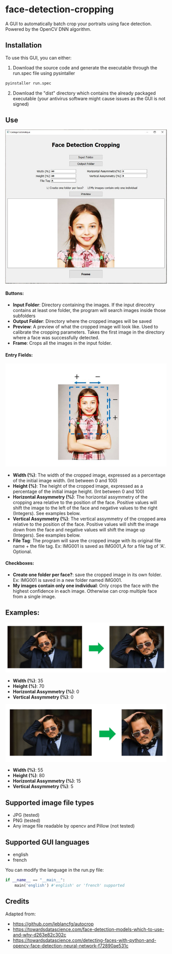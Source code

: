 # face-detection-cropping

A GUI to automatically batch crop your portraits using face detection. Powered by the OpenCV DNN algorithm.

## Installation
To use this GUI, you can either:
1. Download the source code and generate the executable through the run.spec file using pysintaller
~~~sh
pyinstaller run.spec
~~~
2. Download the "dist" directory which contains the already packaged executable (your antivirus software might cause issues as the GUI is not signed)

## Use
![Alt text](https://github.com/TomoLPT/face-detection-cropping/blob/main/readme_images/app.JPG?raw=true "GUI")

#### Buttons:
* **Input Folder**: Directory containing the  images. If the input direcotry contains at least one folder, the program will search images inside those subfolders
* **Output Folder**: Directory where the cropped images will be saved
* **Preview**: A preview of what the cropped image will look like. Used to calibrate the cropping parameters. Takes the first image in the directory where a face was successfully detected.
* **Frame**: Crops all the images in the input folder.

#### Entry Fields:
![Alt text](https://github.com/TomoLPT/face-detection-cropping/blob/main/readme_images/illustration.JPG?raw=true "GUI")
* **Width (%)**: The width of the cropped image, expressed as a percentage of the initial image width. (Int between 0 and 100)
* **Height (%)**: The height of the cropped image, expressed as a percentage of the initial image height. (Int between 0 and 100)
* **Horizontal Assymmetry (%)**: The horizontal assymmetry of the cropping area relative to the position of the face. Positive values will shift the image to the left of the face and negative values to the right (Integers). See examples below.
* **Vertical Assymmetry (%)**: The vertical assymmetry of the cropped area relative to the position of the face. Positive values will shift the image down from the face and negative values will shift the image up (Integers). See examples below.
* **File Tag**: The program will save the cropped image with its original file name + the file tag. Ex: IMG001 is saved as IMG001_A for a file tag of 'A'. Optional.

#### Checkboxes:
* **Create one folder per face?**: save the cropped image in its own folder. Ex: IMG001 is saved in a new folder named IMG001.
* **My images contain only one individual**: Only crops the face with the highest confidence in each image. Otherwise can crop multiple face from a single image.

## Examples:
![Alt text](https://github.com/TomoLPT/face-detection-cropping/blob/main/readme_images/example_1.JPG?raw=true "GUI")
* **Width (%)**: 35
* **Height (%)**: 70
* **Horizontal Assymmetry (%)**: 0
* **Vertical Assymmetry (%)**: 0



![Alt text](https://github.com/TomoLPT/face-detection-cropping/blob/main/readme_images/example_2.JPG?raw=true "GUI")
* **Width (%)**: 55
* **Height (%)**: 80
* **Horizontal Assymmetry (%)**: 15
* **Vertical Assymmetry (%)**: 5

## Supported image file types

* JPG (tested)
* PNG (tested)
* Any image file readable by opencv and Pillow (not tested)

## Supported GUI languages

* english
* french

You can modify the language in the run.py file:

~~~python
if __name__ == "__main__":
    main('english') #'english' or 'french' supported
~~~
	
## Credits
Adapted from:
* https://github.com/leblancfg/autocrop
* https://towardsdatascience.com/face-detection-models-which-to-use-and-why-d263e82c302c
* https://towardsdatascience.com/detecting-faces-with-python-and-opencv-face-detection-neural-network-f72890ae531c
